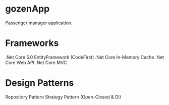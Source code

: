 # gozenApp
Passenger manager application.

# Frameworks 
.Net Core 5.0
EntityFramework (CodeFirst)
.Net Core In-Memory Cache
.Net Core Web API
.Net Core MVC 

# Design Patterns
Repository Pattern
Strategy Pattern (Open-Closed & DI)
